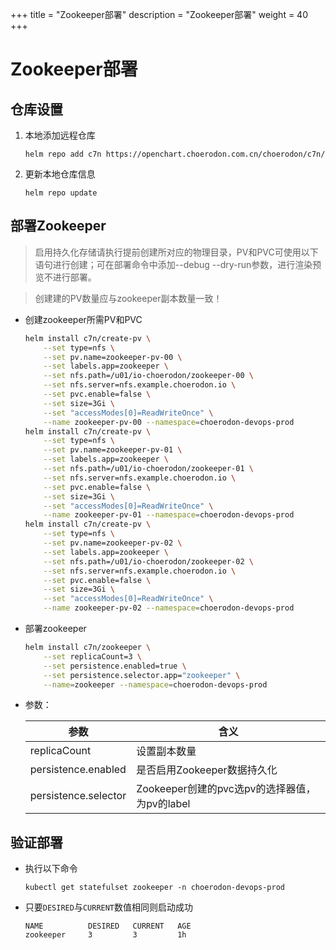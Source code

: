 +++
title = "Zookeeper部署"
description = "Zookeeper部署"
weight = 40
+++

# Zookeeper部署

## 仓库设置

1. 本地添加远程仓库

    ```
    helm repo add c7n https://openchart.choerodon.com.cn/choerodon/c7n/
    ```
1. 更新本地仓库信息

    ```
    helm repo update 
    ```

## 部署Zookeeper

<blockquote class="note">
启用持久化存储请执行提前创建所对应的物理目录，PV和PVC可使用以下语句进行创建；可在部署命令中添加--debug --dry-run参数，进行渲染预览不进行部署。
</blockquote>

<blockquote class="warning">
创建建的PV数量应与zookeeper副本数量一致！
</blockquote>

- 创建zookeeper所需PV和PVC

    ```bash
    helm install c7n/create-pv \
        --set type=nfs \
        --set pv.name=zookeeper-pv-00 \
        --set labels.app=zookeeper \
        --set nfs.path=/u01/io-choerodon/zookeeper-00 \
        --set nfs.server=nfs.example.choerodon.io \
        --set pvc.enable=false \
        --set size=3Gi \
        --set "accessModes[0]=ReadWriteOnce" \
        --name zookeeper-pv-00 --namespace=choerodon-devops-prod
    helm install c7n/create-pv \
        --set type=nfs \
        --set pv.name=zookeeper-pv-01 \
        --set labels.app=zookeeper \
        --set nfs.path=/u01/io-choerodon/zookeeper-01 \
        --set nfs.server=nfs.example.choerodon.io \
        --set pvc.enable=false \
        --set size=3Gi \
        --set "accessModes[0]=ReadWriteOnce" \
        --name zookeeper-pv-01 --namespace=choerodon-devops-prod
    helm install c7n/create-pv \
        --set type=nfs \
        --set pv.name=zookeeper-pv-02 \
        --set labels.app=zookeeper \
        --set nfs.path=/u01/io-choerodon/zookeeper-02 \
        --set nfs.server=nfs.example.choerodon.io \
        --set pvc.enable=false \
        --set size=3Gi \
        --set "accessModes[0]=ReadWriteOnce" \
        --name zookeeper-pv-02 --namespace=choerodon-devops-prod
    ```

- 部署zookeeper

    ```bash
    helm install c7n/zookeeper \
        --set replicaCount=3 \
        --set persistence.enabled=true \
        --set persistence.selector.app="zookeeper" \
        --name=zookeeper --namespace=choerodon-devops-prod
    ```

- 参数：

    参数 | 含义 
    --- |  --- 
    replicaCount|设置副本数量
    persistence.enabled|是否启用Zookeeper数据持久化
    persistence.selector|Zookeeper创建的pvc选pv的选择器值，为pv的label

## 验证部署

- 执行以下命令

    ```
    kubectl get statefulset zookeeper -n choerodon-devops-prod
    ```

- 只要`DESIRED`与`CURRENT`数值相同则启动成功

    ```
    NAME          DESIRED   CURRENT   AGE
    zookeeper     3         3         1h
    ```